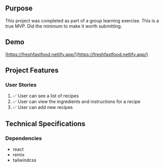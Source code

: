 ## Purpose

This project was completed as part of a group learning exercise. This is a true MVP. Did the minimum to make it worth submitting.

## Demo

[https://freshfastfood.netlify.app/](https://freshfastfood.netlify.app/)

## Project Features

### User Stories

1. ✅ User can see a list of recipes
2. ✅ User can view the ingredients and instructions for a recipe
3. ✅ User can add new recipes

## Technical Specifications

### Dependencies

- react
- remix
- tailwindcss
